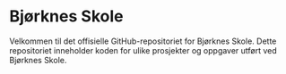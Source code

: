 # Bjørknes Skole

Velkommen til det offisielle GitHub-repositoriet for Bjørknes Skole. Dette repositoriet inneholder koden for ulike prosjekter og oppgaver utført ved Bjørknes Skole.
